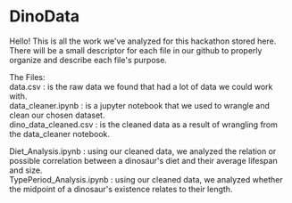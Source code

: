 # DinoData
Hello! This is all the work we've analyzed for this hackathon stored here. <br>
There will be a small descriptor for each file in our github to properly organize and describe each file's purpose. <br>

The Files: <br>
data.csv : is the raw data we found that had a lot of data we could work with. <br>
data_cleaner.ipynb : is a jupyter notebook that we used to wrangle and clean our chosen dataset. <br>
dino_data_cleaned.csv : is the cleaned data as a result of wrangling from the data_cleaner notebook. <br>

Diet_Analysis.ipynb : using our cleaned data, we analyzed the relation or possible correlation between a dinosaur's diet and their average lifespan and size. <br>
TypePeriod_Analysis.ipynb : using our cleaned data, we analyzed whether the midpoint of a dinosaur's existence relates to their length. <br>
